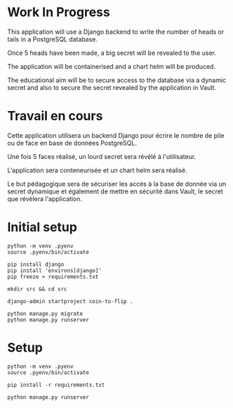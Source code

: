 # Work In Progress

This application will use a Django backend to write the number of heads or tails in a PostgreSQL database.

Once 5 heads have been made, a big secret will be revealed to the user.

The application will be containerised and a chart helm will be produced.

The educational aim will be to secure access to the database via a dynamic secret and also to secure the secret revealed by the application in Vault.

# Travail en cours

Cette application utilisera un backend Django pour écrire le nombre de pile ou de face en base de données PostgreSQL.

Une fois 5 faces réalisé, un lourd secret sera révélé à l'utilisateur.

L'application sera conteneurisée et un chart helm sera réalisé.

Le but pédagogique sera de sécuriser les accès à la base de donnée via un secret dynamique et également de mettre en sécurité dans Vault, le secret que révèlera l'application.

# Initial setup

```shell
python -m venv .pyenv
source .pyenv/bin/activate

pip install django
pip install 'environs[django]'
pip freeze > requirements.txt
```

```shell
mkdir src && cd src

django-admin startproject coin-to-flip .

python manage.py migrate
python manage.py runserver
```

# Setup

```shell
python -m venv .pyenv
source .pyenv/bin/activate

pip install -r requirements.txt

python manage.py runserver
```
